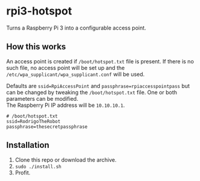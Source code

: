 # rpi3-hotspot

Turns a Raspberry Pi 3 into a configurable access point.

## How this works

An access point is created if `/boot/hotspot.txt` file is present. If there is no such file, no access point will be set up and the `/etc/wpa_supplicant/wpa_supplicant.conf` will be used.

Defaults are `ssid=RpiAccessPoint` and `passphrase=rpiaccesspointpass` but can be changed by tweaking the `/boot/hotspot.txt` file. One or both parameters can be modified.  
The Raspberry Pi IP address will be `10.10.10.1`.

```
# /boot/hotspot.txt
ssid=RodrigoTheRobot
passphrase=thesecretpassphrase
```


## Installation

1. Clone this repo or download the archive.
2. `sudo ./install.sh`
3. Profit.
